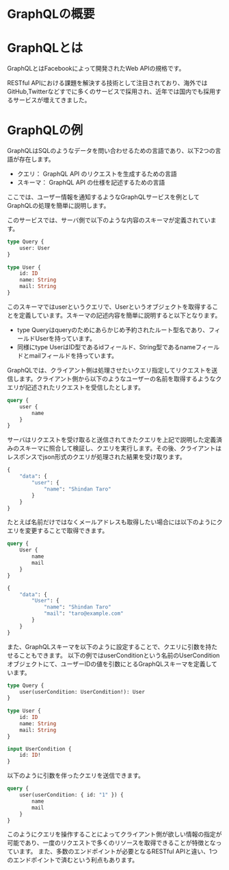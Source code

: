 # GraphQLの概要

# GraphQLとは

GraphQLとはFacebookによって開発されたWeb APIの規格です。

RESTful APIにおける課題を解決する技術として注目されており、海外ではGitHub,Twitterなどすでに多くのサービスで採用され、近年では国内でも採用するサービスが増えてきました。

# GraphQLの例

GraphQLはSQLのようなデータを問い合わせるための言語であり、以下2つの言語が存在します。

- クエリ： GraphQL API のリクエストを生成するための言語
- スキーマ： GraphQL API の仕様を記述するための言語

ここでは、ユーザー情報を通知するようなGraphQLサービスを例としてGraphQLの処理を簡単に説明します。

このサービスでは、サーバ側で以下のような内容のスキーマが定義されています。

```graphql
type Query {
    user: User
}
 
type User {
    id: ID
    name: String
    mail: String
}
```

このスキーマではuserというクエリで、Userというオブジェクトを取得することを定義しています。スキーマの記述内容を簡単に説明すると以下となります。

- type Queryはqueryのためにあらかじめ予約されたルート型名であり、フィールドUserを持っています。
- 同様にtype UserはID型であるidフィールド、String型であるnameフィールドとmailフィールドを持っています。

GraphQLでは、クライアント側は処理させたいクエリ指定してリクエストを送信します。クライアント側から以下のようなユーザーの名前を取得するようなクエリが記述されたリクエストを受信したとします。

```graphql
query {
    user {
        name
    }
}
```

サーバはリクエストを受け取ると送信されてきたクエリを上記で説明した定義済みのスキーマに照合して検証し、クエリを実行します。その後、クライアントはレスポンスでjson形式のクエリが処理された結果を受け取ります。

```graphql
{
    "data": {
        "user": {
            "name": "Shindan Taro"
        }
    }
}
```

たとえば名前だけではなくメールアドレスも取得したい場合には以下のようにクエリを変更することで取得できます。

```graphql
query {
    User {
        name
        mail
    }
}
```

```graphql
{
    "data": {
        "User": {
            "name": "Shindan Taro"
            "mail": "taro@example.com"
        }
    }
}
```

また、GraphQLスキーマを以下のように設定することで、クエリに引数を持たせることもできます。
以下の例ではuserConditionという名前のUserConditionオブジェクトにて、ユーザーIDの値を引数にとるGraphQLスキーマを定義しています。

```graphql
type Query {
    user(userCondition: UserCondition!): User
}
 
type User {
    id: ID
    name: String
    mail: String
}

input UserCondition {
    id: ID!
}
```

以下のように引数を伴ったクエリを送信できます。

```graphql
query {
    user(userCondition: { id: "1" }) {
        name
        mail
    }
}
```

このようにクエリを操作することによってクライアント側が欲しい情報の指定が可能であり、一度のリクエストで多くのリソースを取得できることが特徴となっています。
また、多数のエンドポイントが必要となるRESTful APIと違い、1つのエンドポイントで済むという利点もあります。